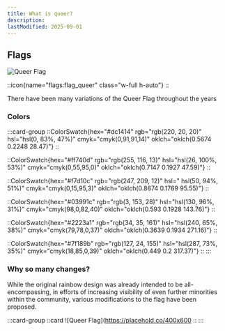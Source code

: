 ```yaml
---
title: What is queer?
description: 
lastModified: 2025-09-01
---
```


## Flags
![Queer Flag](https://placehold.co/400x600)

::icon{name="flags:flag_queer" class="w-full h-auto"}
::

There have been many variations of the Queer Flag throughout the years

### Colors

:::card-group
::ColorSwatch{hex="#dc1414" rgb="rgb(220, 20, 20)" hsl="hsl(0, 83%, 47%)" cmyk="cmyk(0,91,91,14)" oklch="oklch(0.5674 0.2248 28.47)"}
::

::ColorSwatch{hex="#ff740d" rgb="rgb(255, 116, 13)" hsl="hsl(26, 100%, 53%)" cmyk="cmyk(0,55,95,0)" oklch="oklch(0.7147 0.1927 47.59)"}
::

::ColorSwatch{hex="#f7d10c" rgb="rgb(247, 209, 12)" hsl="	hsl(50, 94%, 51%)" cmyk="cmyk(0,15,95,3)" oklch="oklch(0.8674 0.1769 95.55)"}
::

::ColorSwatch{hex="#03991c" rgb="rgb(3, 153, 28)" hsl="hsl(130, 96%, 31%)" cmyk="cmyk(98,0,82,40)" oklch="oklch(0.593 0.1928 143.76)"}
::

::ColorSwatch{hex="#2223a1" rgb="rgb(34, 35, 161)" hsl="hsl(240, 65%, 38%)" cmyk="cmyk(79,78,0,37)" oklch="oklch(0.3639 0.1934 271.16)"}
::

::ColorSwatch{hex="#7f189b" rgb="rgb(127, 24, 155)" hsl="hsl(287, 73%, 35%)" cmyk="cmyk(18,85,0,39)" oklch="oklch(0.449 0.2 317.37)"}
::
:::

### Why so many changes?

While the original rainbow design was already intended to be all-encompassing, in efforts of increasing visibility of even further minorities within the community, various modifications to the flag have been proposed.

:::card-group
::card
![Queer Flag](https://placehold.co/400x600
::
:::



